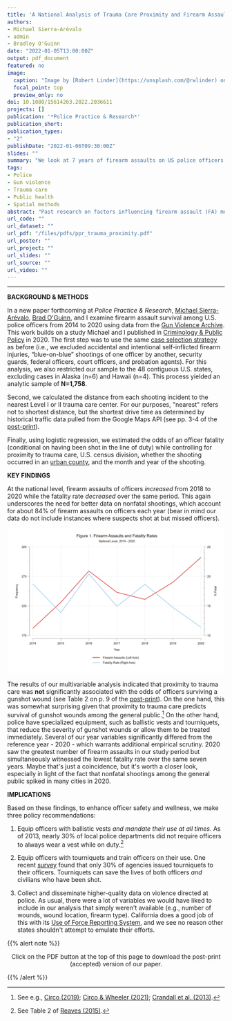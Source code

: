```yaml
---
title: 'A National Analysis of Trauma Care Proximity and Firearm Assault Survival among U.S. Police'
authors:
- Michael Sierra-Arévalo
- admin
- Bradley O'Guinn
date: "2022-01-05T13:00:00Z"
output: pdf_document
featured: no
image:
  caption: "Image by [Robert Linder](https://unsplash.com/@rwlinder) on [Unsplash](https://unsplash.com/photos/IV6Ge9vzmHE)"
  focal_point: top
  preview_only: no
doi: 10.1080/15614263.2022.2036611
projects: []
publication: '*Police Practice & Research*'
publication_short: 
publication_types: 
- "2"
publishDate: "2022-01-06T09:30:00Z"
slides: ""
summary: "We look at 7 years of firearm assaults on US police officers and find that proximity to trauma care is not significantly associated with odds of survival."
tags:
- Police
- Gun violence
- Trauma care
- Public health
- Spatial methods
abstract: "Past research on factors influencing firearm assault (FA) mortality have not focused on police officers who, compared to other U.S. workers and the general public, experience especially high rates of firearm victimization. This study focuses on this unique population of FA victims and examines the relationship between travel time to the nearest trauma care facility and the probability of survival among officers shot on duty. Combining data on trauma care center location and 7 years of data on U.S. police officers fatally or non-fatally assaulted with a firearm, we use logistic regression to model the probability of FA fatality among police by proximity of the FA to the nearest trauma care facility. We find that travel time to trauma care was not associated with reduced FA mortality among police from 2014 to 2020. FA mortality was significantly lower in 2020 than the six years prior."
url_code: ""
url_dataset: ""
url_pdf: "/files/pdfs/ppr_trauma_proximity.pdf"
url_poster: ""
url_project: ""
url_slides: ""
url_source: ""
url_video: ""
---
```



***************

**BACKGROUND & METHODS**

In a new paper forthcoming at *Police Practice & Research*, [Michael Sierra-Arévalo](https://twitter.com/michaelsierraa), [Brad O'Guinn](https://twitter.com/BradOguinn), and I examine firearm assault survival among U.S. police officers from 2014 to 2020 using data from the [Gun Violence Archive](https://www.gunviolencearchive.org/). This work builds on a study Michael and I published in [Criminology & Public Policy](https://onlinelibrary.wiley.com/doi/10.1111/1745-9133.12507) in 2020. The first step was to use the same [case selection strategy](https://jnix.netlify.app/post/post10-gvaanalysis/) as before (i.e., we excluded accidental and intentional self-inflicted firearm injuries, “blue-on-blue” shootings of one officer by another, security guards, federal officers, court officers, and probation agents). For this analysis, we also restricted our sample to the 48 contiguous U.S. states, excluding cases in Alaska (n=6) and Hawaii (n=4). This process yielded an analytic sample of **N=1,758**.

Second, we calculated the distance from each shooting incident to the nearest Level I or II trauma care center. For our purposes, "nearest" refers not to shortest distance, but the shortest drive time as determined by historical traffic data pulled from the Google Maps API (see pp. 3-4 of the [post-print](https://jnix.netlify.app/files/pdfs/ppr_trauma_proximity.pdf)). 

Finally, using logistic regression, we estimated the odds of an officer fatality (conditional on having been shot in the line of duty) while controlling for proximity to trauma care, U.S. census division, whether the shooting occurred in an [urban county](https://www.ers.usda.gov/data-products/rural-urban-continuum-codes.aspx), and the month and year of the shooting. 

**KEY FINDINGS**

At the national level, firearm assaults of officers *increased* from 2018 to 2020 while the fatality rate *decreased* over the same period. This again underscores the need for better data on nonfatal shootings, which account for about 84% of firearm assaults on officers each year (bear in mind our data do not include instances where suspects shot at but missed officers). 

![fig1](fig1.png)

The results of our multivariable analysis indicated that proximity to trauma care was **not** significantly associated with the odds of officers surviving a gunshot wound (see Table 2 on p. 9 of the [post-print](https://jnix.netlify.app/files/pdfs/ppr_trauma_proximity.pdf)). On the one hand, this was somewhat surprising given that proximity to trauma care predicts survival of gunshot wounds among the general public.[^1] On the other hand, police have specialized equipment, such as ballistic vests and tourniquets, that reduce the severity of gunshot wounds or allow them to be treated immediately. Several of our year variables significantly differed from the reference year - 2020 - which warrants additional empirical scrutiny. 2020 saw the greatest number of firearm assaults in our study period but simultaneously witnessed the lowest fatality rate over the same seven years. Maybe that's just a coincidence, but it's worth a closer look, especially in light of the fact that nonfatal shootings among the general public spiked in many cities in 2020.

**IMPLICATIONS**

Based on these findings, to enhance officer safety and wellness, we make three policy recommendations:

1. Equip officers with ballistic vests *and mandate their use at all times*. As of 2013, nearly 30% of local police departments did not require officers to always wear a vest while on duty.[^2] 

2. Equip officers with tourniquets and train officers on their use. One recent [survey](https://doi.org/10.7205/MILMED-D-14-00470) found that only 30% of agencies issued tourniquets to their officers. Tourniquets can save the lives of both officers *and* civilians who have been shot. 

3. Collect and disseminate higher-quality data on violence directed at police. As usual, there were a lot of variables we would have liked to include in our analysis that simply weren't available (e.g., number of wounds, wound location, firearm type). California does a good job of this with its [Use of Force Reporting System](https://openjustice.doj.ca.gov/data), and we see no reason other states shouldn't attempt to emulate their efforts. 

{{% alert note %}}
<p style="text-align:center"> Click on the PDF button at the top of this page to download the post-print (accepted) version of our paper.</p>
{{% /alert %}}

[^1]: See e.g., [Circo (2019)](https://doi.org/10.1136/injuryprev-2019-043180); [Circo & Wheeler (2021)](https://doi.org/10.1007/s12061-020-09362-3); [Crandall et al. (2013)](https://doi.org/10.2105/AJPH.2013.301223).

[^2]: See Table 2 of [Reaves (2015)](https://www.bjs.gov/content/pub/pdf/lpd13et.pdf). 